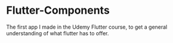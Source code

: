 # Flutter-Components
The first app I made in the Udemy Flutter course, to get a general understanding of what flutter has to offer.
